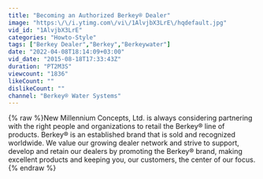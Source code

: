 ```yaml
---
title: "Becoming an Authorized Berkey® Dealer"
image: "https:\/\/i.ytimg.com\/vi\/1AlvjbX3LrE\/hqdefault.jpg"
vid_id: "1AlvjbX3LrE"
categories: "Howto-Style"
tags: ["Berkey Dealer","Berkey","Berkeywater"]
date: "2022-04-08T18:14:09+03:00"
vid_date: "2015-08-18T17:33:43Z"
duration: "PT2M3S"
viewcount: "1836"
likeCount: ""
dislikeCount: ""
channel: "Berkey® Water Systems"
---
```

{% raw %}New Millennium Concepts, Ltd. is always considering partnering with the right people and organizations to retail the Berkey® line of products. Berkey® is an established brand that is sold and recognized worldwide. We value our growing dealer network and strive to support, develop and retain our dealers by promoting the Berkey® brand, making excellent products and keeping you, our customers, the center of our focus.{% endraw %}
